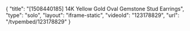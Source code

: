 {
    "title": "[1508440185] 14K Yellow Gold Oval Gemstone Stud Earrings",
    "type": "solo",
    "layout": "iframe-static",
    "videoId": "123178829",
    "url": "\/tvpembed\/123178829"
}